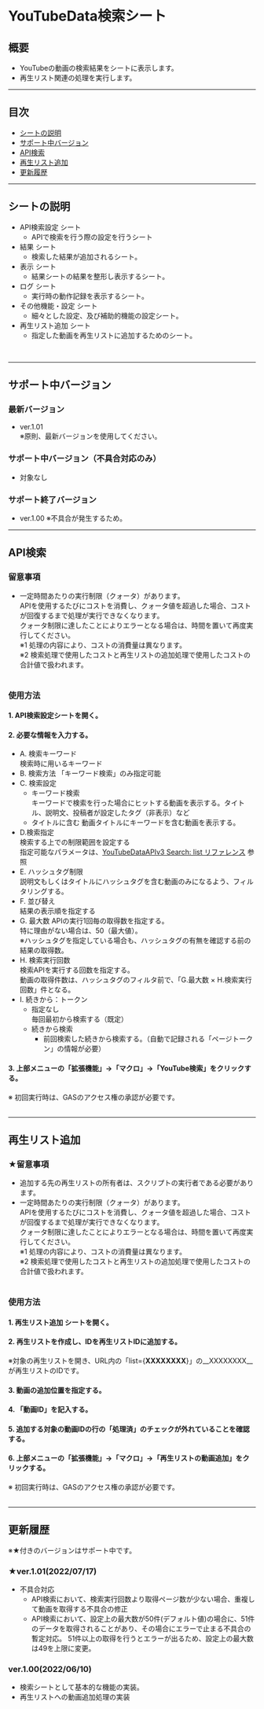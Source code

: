 # YouTubeData検索シート

## 概要
- YouTubeの動画の検索結果をシートに表示します。  
- 再生リスト関連の処理を実行します。  

---

## 目次
- [シートの説明](#シートの説明)
- [サポート中バージョン](#サポート中バージョン)
- [API検索](#api検索)
- [再生リスト追加](#再生リスト追加)
- [更新履歴](#更新履歴)

---

## シートの説明  
- API検索設定 シート  
  - APIで検索を行う際の設定を行うシート  
- 結果 シート  
  - 検索した結果が追加されるシート。  
- 表示 シート  
  - 結果シートの結果を整形し表示するシート。  
- ログ シート  
  - 実行時の動作記録を表示するシート。  
- その他機能・設定 シート  
  - 細々とした設定、及び補助的機能の設定シート。
- 再生リスト追加 シート
  - 指定した動画を再生リストに追加するためのシート。
<br>

---

## サポート中バージョン
### 最新バージョン
- ver.1.01  
  ※原則、最新バージョンを使用してください。

### サポート中バージョン（不具合対応のみ）
- 対象なし

### サポート終了バージョン  
- ver.1.00
  ※不具合が発生するため。

---

## API検索
### 留意事項  
- 一定時間あたりの実行制限（クォータ）があります。  
APIを使用するたびにコストを消費し、クォータ値を超過した場合、コストが回復するまで処理が実行できなくなります。  
クォータ制限に達したことによりエラーとなる場合は、時間を置いて再度実行してください。  
※1 処理の内容により、コストの消費量は異なります。  
※2 検索処理で使用したコストと再生リストの追加処理で使用したコストの合計値で扱われます。<br><br>

### 使用方法
#### 1. API検索設定シートを開く。
#### 2. 必要な情報を入力する。

- A. 検索キーワード  
  検索時に用いるキーワード
- B. 検索方法
  「キーワード検索」のみ指定可能  
- C. 検索設定  
  - キーワード検索  
    キーワードで検索を行った場合にヒットする動画を表示する。タイトル、説明文、投稿者が設定したタグ（非表示）など
  - タイトルに含む
    動画タイトルにキーワードを含む動画を表示する。
- D.検索指定  
  検索する上での制限範囲を設定する  
  指定可能なパラメータは、[YouTubeDataAPIv3 Search: list リファレンス](https://developers.google.com/youtube/v3/docs/search/list?hl=ja) 参照
- E. ハッシュタグ制限  
  説明文もしくはタイトルにハッシュタグを含む動画のみになるよう、フィルタリングする。
- F. 並び替え  
  結果の表示順を指定する  
- G. 最大数
  APIの実行1回毎の取得数を指定する。  
  特に理由がない場合は、50（最大値）。  
  ※ハッシュタグを指定している場合も、ハッシュタグの有無を確認する前の結果の取得数。  
- H. 検索実行回数  
  検索APIを実行する回数を指定する。  
  動画の取得件数は、ハッシュタグのフィルタ前で、「G.最大数 × H.検索実行回数」件となる。  
- I. 続きから：トークン  
  - 指定なし  
  毎回最初から検索する（既定）  
  - 続きから検索  
    - 前回検索した続きから検索する。（自動で記録される「ページトークン」の情報が必要）  

#### 3. 上部メニューの「拡張機能」→「マクロ」→「YouTube検索」をクリックする。  
※ 初回実行時は、GASのアクセス権の承認が必要です。  
<br>

---

## 再生リスト追加
### ★留意事項  
- 追加する先の再生リストの所有者は、スクリプトの実行者である必要があります。  
- 一定時間あたりの実行制限（クォータ）があります。  
APIを使用するたびにコストを消費し、クォータ値を超過した場合、コストが回復するまで処理が実行できなくなります。  
クォータ制限に達したことによりエラーとなる場合は、時間を置いて再度実行してください。  
※1 処理の内容により、コストの消費量は異なります。  
※2 検索処理で使用したコストと再生リストの追加処理で使用したコストの合計値で扱われます。<br><br>

### 使用方法
#### 1. 再生リスト追加 シートを開く。  
#### 2. 再生リストを作成し、IDを再生リストIDに追加する。  
※対象の再生リストを開き、URL内の「list={__XXXXXXXX__}」の__XXXXXXXX__が再生リストのIDです。  
#### 3. 動画の追加位置を指定する。  
#### 4. 「動画ID」を記入する。  
#### 5. 追加する対象の動画IDの行の「処理済」のチェックが外れていることを確認する。  
#### 6. 上部メニューの「拡張機能」→「マクロ」→「再生リストの動画追加」をクリックする。    
※ 初回実行時は、GASのアクセス権の承認が必要です。   
<br> 

---

## 更新履歴
※★付きのバージョンはサポート中です。
### ★ver.1.01(2022/07/17)
- 不具合対応
  - API検索において、検索実行回数より取得ページ数が少ない場合、重複して動画を取得する不具合の修正
  - API検索において、設定上の最大数が50件(デフォルト値)の場合に、51件のデータを取得されることがあり、その場合にエラーで止まる不具合の暫定対応。
    51件以上の取得を行うとエラーが出るため、設定上の最大数は49を上限に変更。

### ver.1.00(2022/06/10)
- 検索シートとして基本的な機能の実装。
- 再生リストへの動画追加処理の実装
